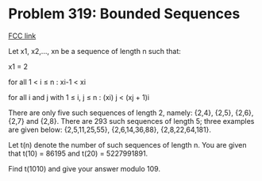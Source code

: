 # Problem 319: Bounded Sequences

[FCC link](https://www.freecodecamp.org/learn/coding-interview-prep/project-euler/problem-319-bounded-sequences)

Let x1, x2,..., xn be a sequence of length n such that:

x1 = 2

for all 1 < i ≤ n : xi-1 < xi

for all i and j with 1 ≤ i, j ≤ n : (xi) j < (xj + 1)i

There are only five such sequences of length 2, namely: {2,4}, {2,5}, {2,6},
{2,7} and {2,8}. There are 293 such sequences of length 5; three examples are
given below: {2,5,11,25,55}, {2,6,14,36,88}, {2,8,22,64,181}.

Let t(n) denote the number of such sequences of length n. You are given that
t(10) = 86195 and t(20) = 5227991891.

Find t(1010) and give your answer modulo 109.
